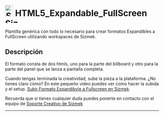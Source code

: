 # <a href="https://platform.sizmek.com"><img src="http://www.sizmek.es/eb/users/javiegido_/__logos/HTML5.png" alt="Sizmek" width="26" height="36" /></a> HTML5_Expandable_FullScreen <a href="https://platform.sizmek.com"><img src="http://www.sizmek.es/eb/users/javiegido_/__logos/logo-dark.png" alt="Sizmek" width="57" height="15" /></a>

Plantilla genérica con todo lo necesario para crear formatos Expandibles a FullScreen utilizando workspaces de Sizmek.

## Descripción

El formato consta de dos htmls, uno para la parte del billboard y otro para la parte del panel que se lanza a pantalla completa.

Cuando tengas terminada la creatividad, sube la pieza a la plataforma. ¿No tienes claro cómo? En este pequeño video puedes ver como hacer la subida y el setup. [Subir Formato Expandibvle a Fullscreen en Sizmek](https://drive.google.com/a/sizmek.com/uc?id=1oOzF-i5tdgFwFSM9xQdeg5acoYX1l8Mx).

Recuerda que si tienes cualquier duda puedes ponerte en contacto con el equipo de <a href="mailto:creativesupport-spain@sizmek.com">Soporte Creativo de Sizmek</a>

***